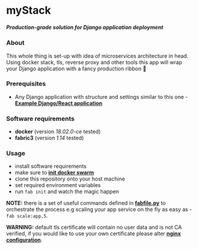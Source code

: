 # myStack
##### Production-grade solution for Django application deployment

### About
This whole thing is set-up with idea of microservices architecture in head. Using docker stack, tls, reverse proxy and 
    other tools this app will wrap your Django application with a fancy production ribbon :ribbon:

### Prerequisites
- Any Django application with structure and settings similar to this one - 
    [**Example Django/React application**](https://git.io/vxEl4 'hrytskivr/mySkeleton')

### Software requirements
- **docker** (version _18.02.0-ce_ tested)
- **fabric3** (version _1.14_ tested)

### Usage
- install software requirements
- make sure to [**init docker swarm**](https://docs.docker.com/engine/reference/commandline/swarm_init/)
- clone this repository onto your host machine
- set required environment variables
- run `fab init` and watch the magic happen

**NOTE:** there is a set of useful commands defined in [**fabfile.py**](https://git.io/vxElt) 
    to orchestrate the process e.g scaling your app service on the fly as easy as - `fab scale:app,5`.

**WARNING:** default tls certificate will contain no user data and is not CA verified, if you would like to use your own 
    certificate please alter [**nginx configuration**](https://git.io/vxEWr 'nginx/sites-enabled/django').
